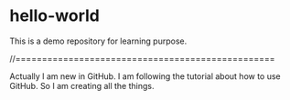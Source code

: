 hello-world
===========

This is a demo repository for learning purpose.

//=================================================

Actually I am new in GitHub. I am following the tutorial about how to use GitHub. So I am creating all the things.
